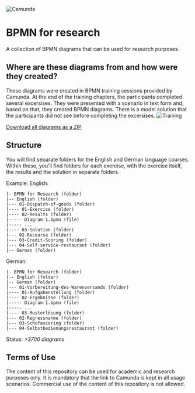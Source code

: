 ![Camunda](https://github.com/camunda/bpmn-for-research/blob/master/content/img/camunda_logo.png)

# BPMN for research
A collection of BPMN diagrams that can be used for research purposes.

## Where are these diagrams from and how were they created?
These diagrams were created in BPMN training sessions provided by Camunda. At the end of the training chapters, the participants completed several excersises. They were presented with a scenario in text form and, based on that, they created BPMN diagrams. There is a model solution that the participants did not see before completing the excersises.
![Training](https://github.com/camunda/bpmn-for-research/blob/master/content/img/training-process.png)

[Download all diagrams as a ZIP](https://github.com/camunda/bpmn-for-research/archive/master.zip)

## Structure
You will find separate folders for the English and German language courses. Within these, you'll find folders for each exercise, with the exercise itself, the results and the solution in separate folders.

Example:
English:
```
|- BPMN for Research (folder)
|-- English (folder)
|--- 01-Dispatch-of-goods (folder)
|---- 01-Exercise (folder)
|---- 02-Results (folder)
|----- Diagram-1.bpmn (file)
|----- ...
|---- 03-Solution (folder)
|--- 02-Recourse (folder)
|--- 03-Credit-Scoring (folder)
|--- 04-Self-service-restaurant (folder)
|-- German (folder)
```

German:
```
|- BPMN for Research (folder)
|-- English (folder)
|-- German (folder)
|--- 01-Vorbereitung-des-Warenversands (folder)
|---- 01-Aufgabenstellung (folder)
|---- 02-Ergebnisse (folder)
|----- Diagram-1.bpmn (file)
|----- ...
|---- 03-Musterlösung (folder)
|--- 02-Regressnahme (folder)
|--- 03-Schufascoring (folder)
|--- 04-Selbstbedienungsrestaurant (folder)
```

Status: *>3700 diagrams*

## Terms of Use

The content of this repository can be used for academic and research purposes only. It is mandatory that the link to Camunda is kept in all usage scenarios. Commercial use of the content of this repository is not allowed. 
